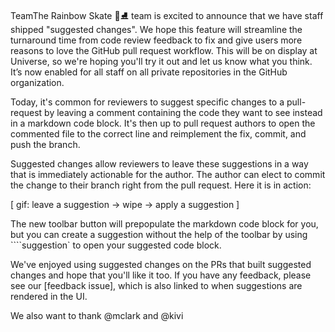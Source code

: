 TeamThe Rainbow Skate 🌈⛸️ team is excited to announce that we have staff shipped "suggested changes". We hope this feature will streamline the turnaround time from code review feedback to fix and give users more reasons to love the GitHub pull request workflow. This will be on display at Universe, so we're hoping you'll try it out and let us know what you think. It’s now enabled for all staff on all private repositories in the GitHub organization.

Today, it's common for reviewers to suggest specific changes to a pull-request by leaving a comment containing the code they want to see instead in a markdown code block. It's then up to pull request authors to open the commented file to the correct line and reimplement the fix, commit, and push the branch.

Suggested changes allow reviewers to leave these suggestions in a way that is immediately actionable for the author. The author can elect to commit the change to their branch right from the pull request. Here it is in action:

[ gif: leave a suggestion -> wipe -> apply a suggestion ]

The new toolbar button will prepopulate the markdown code block for you, but you can create a suggestion without the help of the toolbar by using ````suggestion` to open your suggested code block.

We've enjoyed using suggested changes on the PRs that built suggested changes and hope that you'll like it too. If you have any feedback, please see our [feedback issue], which is also linked to when suggestions are rendered in the UI.

We also want to thank @mclark and @kivi

